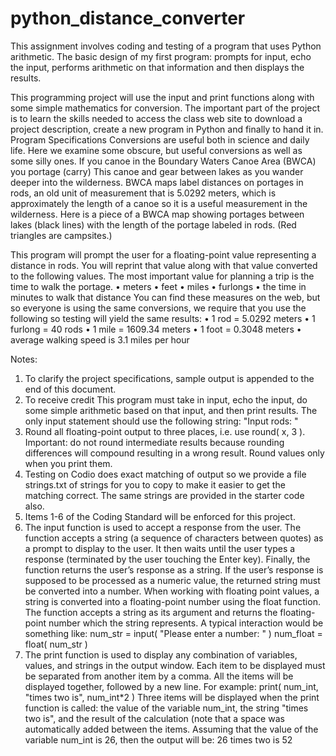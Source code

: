 # python_distance_converter

This assignment involves coding and testing of a program that uses Python arithmetic.
The basic design of my first program: prompts for input, echo the input, performs
arithmetic on that information and then displays the results.


This programming project will use the input and print functions along with some simple
mathematics for conversion. The important part of the project is to learn the skills needed to access
the class web site to download a project description, create a new program in Python and finally to
hand it in.
Program Specifications
Conversions are useful both in science and daily life. Here we examine some obscure, but useful
conversions as well as some silly ones.
If you canoe in the Boundary Waters Canoe Area (BWCA) you portage (carry) This canoe and gear
between lakes as you wander deeper into the wilderness. BWCA maps label distances on portages
in rods, an old unit of measurement that is 5.0292 meters, which is approximately the length of a
canoe so it is a useful measurement in the wilderness.
Here is a piece of a BWCA map showing portages between lakes (black lines) with the length of the
portage labeled in rods. (Red triangles are campsites.)


This program will prompt the user for a floating-point value representing a distance in rods. You
will reprint that value along with that value converted to the following values. The most important
value for planning a trip is the time to walk the portage.
• meters
• feet
• miles
• furlongs
• the time in minutes to walk that distance
You can find these measures on the web, but so everyone is using the same conversions, we require
that you use the following so testing will yield the same results:
• 1 rod = 5.0292 meters
• 1 furlong = 40 rods
• 1 mile = 1609.34 meters
• 1 foot = 0.3048 meters
• average walking speed is 3.1 miles per hour

Notes:
1. To clarify the project specifications, sample output is appended to the end of this document.
2. To receive credit This program must take in input, echo the input, do some simple arithmetic
based on that input, and then print results. The only input statement should use the following
string:
"Input rods: "
3. Round all floating-point output to three places, i.e. use round( x, 3 ). Important: do
not round intermediate results because rounding differences will compound resulting in a
wrong result. Round values only when you print them.
4. Testing on Codio does exact matching of output so we provide a file strings.txt of
strings for you to copy to make it easier to get the matching correct. The same strings are
provided in the starter code also.
5. Items 1-6 of the Coding Standard will be enforced for this project.
6. The input function is used to accept a response from the user. The function accepts a
string (a sequence of characters between quotes) as a prompt to display to the user. It then
waits until the user types a response (terminated by the user touching the Enter key).
Finally, the function returns the user’s response as a string.
If the user’s response is supposed to be processed as a numeric value, the returned string
must be converted into a number. When working with floating point values, a string is
converted into a floating-point number using the float function. The function accepts a
string as its argument and returns the floating-point number which the string represents. A
typical interaction would be something like:
num_str = input( "Please enter a number: " )
num_float = float( num_str )
7. The print function is used to display any combination of variables, values, and strings in
the output window. Each item to be displayed must be separated from another item by a
comma. All the items will be displayed together, followed by a new line. For example:
print( num_int, "times two is", num_int*2 )
Three items will be displayed when the print function is called: the value of the variable
num_int, the string "times two is", and the result of the calculation (note that a
space was automatically added between the items.
Assuming that the value of the variable num_int is 26, then the output will be:
26 times two is 52
